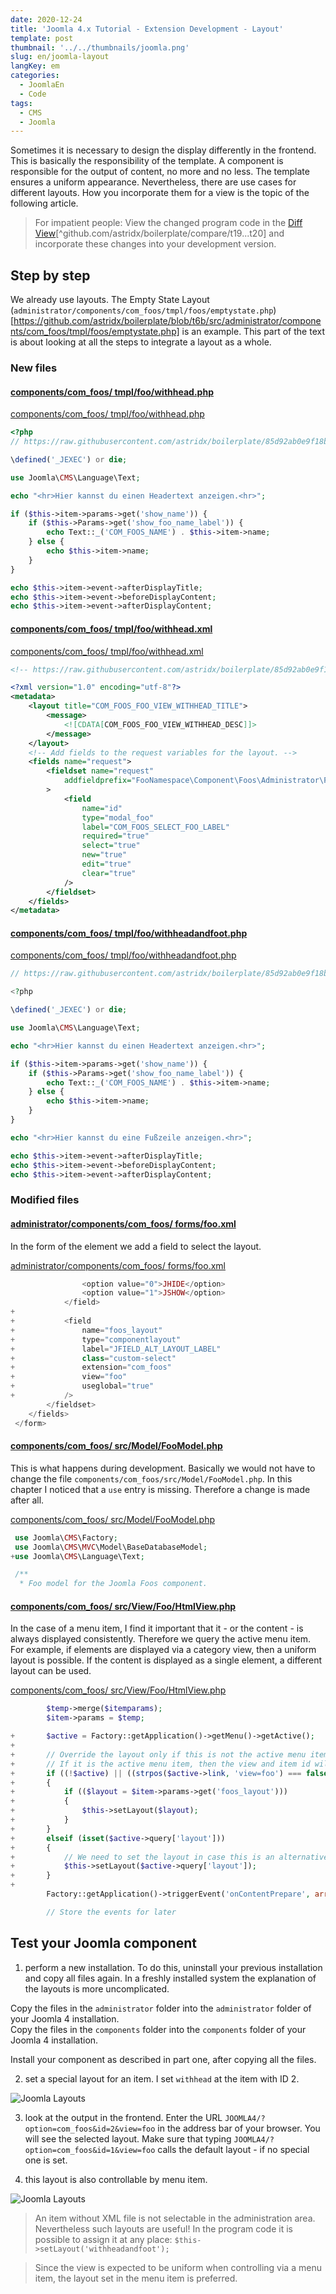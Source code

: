 ```yaml
---
date: 2020-12-24
title: 'Joomla 4.x Tutorial - Extension Development - Layout'
template: post
thumbnail: '../../thumbnails/joomla.png'
slug: en/joomla-layout
langKey: em
categories:
  - JoomlaEn
  - Code
tags:
  - CMS
  - Joomla
---
```


Sometimes it is necessary to design the display differently in the frontend. This is basically the responsibility of the template. A component is responsible for the output of content, no more and no less. The template ensures a uniform appearance. Nevertheless, there are use cases for different layouts. How you incorporate them for a view is the topic of the following article.<!-- \index{layout} -->

> For impatient people: View the changed program code in the [Diff View](https://github.com/astridx/boilerplate/compare/t19...t20)[^github.com/astridx/boilerplate/compare/t19...t20] and incorporate these changes into your development version.

## Step by step

We already use layouts. The Empty State Layout (`administrator/components/com_foos/tmpl/foos/emptystate.php`)[https://github.com/astridx/boilerplate/blob/t6b/src/administrator/components/com_foos/tmpl/foos/emptystate.php] is an example. This part of the text is about looking at all the steps to integrate a layout as a whole.

### New files

<!-- prettier-ignore -->
#### [components/com\_foos/ tmpl/foo/withhead.php](https://github.com/astridx/boilerplate/compare/t19...t20#diff-cf093e47c9ffd0b7b3b78ec39042ac8f)

[components/com_foos/ tmpl/foo/withhead.php](https://github.com/astridx/boilerplate/blob/b1e4db8fff80c5f4ebb8e1924ece0300aa760119/src/components/com_foos/tmpl/foo/withhead.php)

```php {numberLines: -2}
<?php
// https://raw.githubusercontent.com/astridx/boilerplate/85d92ab0e9f18bfb01341ffec184818b0a2f5545/src/components/com_foos/tmpl/foo/withhead.php

\defined('_JEXEC') or die;

use Joomla\CMS\Language\Text;

echo "<hr>Hier kannst du einen Headertext anzeigen.<hr>";

if ($this->item->params->get('show_name')) {
	if ($this->Params->get('show_foo_name_label')) {
		echo Text::_('COM_FOOS_NAME') . $this->item->name;
	} else {
		echo $this->item->name;
	}
}

echo $this->item->event->afterDisplayTitle;
echo $this->item->event->beforeDisplayContent;
echo $this->item->event->afterDisplayContent;

```

<!-- prettier-ignore -->
#### [components/com\_foos/ tmpl/foo/withhead.xml](https://github.com/astridx/boilerplate/compare/t19...t20#diff-7176b16bc7f23a2478b1d0755d568b83)

[components/com_foos/ tmpl/foo/withhead.xml](https://github.com/astridx/boilerplate/blob/b1e4db8fff80c5f4ebb8e1924ece0300aa760119/src/components/com_foos/tmpl/foo/withhead.xml)

```xml {numberLines: -2}
<!-- https://raw.githubusercontent.com/astridx/boilerplate/85d92ab0e9f18bfb01341ffec184818b0a2f5545/src/components/com_foos/tmpl/foo/withhead.xml -->

<?xml version="1.0" encoding="utf-8"?>
<metadata>
	<layout title="COM_FOOS_FOO_VIEW_WITHHEAD_TITLE">
		<message>
			<![CDATA[COM_FOOS_FOO_VIEW_WITHHEAD_DESC]]>
		</message>
	</layout>
	<!-- Add fields to the request variables for the layout. -->
	<fields name="request">
		<fieldset name="request"
			addfieldprefix="FooNamespace\Component\Foos\Administrator\Field"
		>
			<field
				name="id"
				type="modal_foo"
				label="COM_FOOS_SELECT_FOO_LABEL"
				required="true"
				select="true"
				new="true"
				edit="true"
				clear="true"
			/>
		</fieldset>
	</fields>
</metadata>

```

<!-- prettier-ignore -->
#### [components/com\_foos/ tmpl/foo/withheadandfoot.php](https://github.com/astridx/boilerplate/compare/t19...t20#diff-51b2e02f000a9a06e0fc5a6cfd9456c9)

[components/com_foos/ tmpl/foo/withheadandfoot.php](https://github.com/astridx/boilerplate/blob/b1e4db8fff80c5f4ebb8e1924ece0300aa760119/src/components/com_foos/tmpl/foo/withheadandfoot.php)

```php {numberLines: -2}
// https://raw.githubusercontent.com/astridx/boilerplate/85d92ab0e9f18bfb01341ffec184818b0a2f5545/src/components/com_foos/tmpl/foo/withheadandfoot.php

<?php

\defined('_JEXEC') or die;

use Joomla\CMS\Language\Text;

echo "<hr>Hier kannst du einen Headertext anzeigen.<hr>";

if ($this->item->params->get('show_name')) {
	if ($this->Params->get('show_foo_name_label')) {
		echo Text::_('COM_FOOS_NAME') . $this->item->name;
	} else {
		echo $this->item->name;
	}
}

echo "<hr>Hier kannst du eine Fußzeile anzeigen.<hr>";

echo $this->item->event->afterDisplayTitle;
echo $this->item->event->beforeDisplayContent;
echo $this->item->event->afterDisplayContent;

```

### Modified files

<!-- prettier-ignore -->
#### [administrator/components/com\_foos/ forms/foo.xml](https://github.com/astridx/boilerplate/compare/t19...t20#diff-262e27353fbe755d3813ea2df19cd0ed)

In the form of the element we add a field to select the layout.

[administrator/components/com_foos/ forms/foo.xml](https://github.com/astridx/boilerplate/blob/b1e4db8fff80c5f4ebb8e1924ece0300aa760119/src/administrator/components/com_foos/forms/foo.xml)

```php {diff}
 				<option value="0">JHIDE</option>
 				<option value="1">JSHOW</option>
 			</field>
+
+			<field
+				name="foos_layout"
+				type="componentlayout"
+				label="JFIELD_ALT_LAYOUT_LABEL"
+				class="custom-select"
+				extension="com_foos"
+				view="foo"
+				useglobal="true"
+			/>
 		</fieldset>
 	</fields>
 </form>

```

<!-- prettier-ignore -->
#### [components/com\_foos/ src/Model/FooModel.php](https://github.com/astridx/boilerplate/blob/85d92ab0e9f18bfb01341ffec184818b0a2f5545/src/components/com_foos/src/Model/FooModel.php)

This is what happens during development. Basically we would not have to change the file `components/com_foos/src/Model/FooModel.php`. In this chapter I noticed that a `use` entry is missing. Therefore a change is made after all.

[components/com_foos/ src/Model/FooModel.php](https://github.com/astridx/boilerplate/compare/t19...t20#diff-0e3fb820d763e729d9d47b22936ce4bdba051e8494fe32f68ae7f7c939103cb8)

```php {diff}
 use Joomla\CMS\Factory;
 use Joomla\CMS\MVC\Model\BaseDatabaseModel;
+use Joomla\CMS\Language\Text;

 /**
  * Foo model for the Joomla Foos component.

```

<!-- prettier-ignore -->
#### [components/com\_foos/ src/View/Foo/HtmlView.php](https://github.com/astridx/boilerplate/compare/t19...t20#diff-c77adeff4ff9e321c996e0e12c54b656)

In the case of a menu item, I find it important that it - or the content - is always displayed consistently. Therefore we query the active menu item. For example, if elements are displayed via a category view, then a uniform layout is possible. If the content is displayed as a single element, a different layout can be used.

[components/com_foos/ src/View/Foo/HtmlView.php](https://github.com/astridx/boilerplate/blob/b1e4db8fff80c5f4ebb8e1924ece0300aa760119/src/components/com_foos/src/View/Foo/HtmlView.php)

```php {diff}
 		$temp->merge($itemparams);
 		$item->params = $temp;

+		$active = Factory::getApplication()->getMenu()->getActive();
+
+		// Override the layout only if this is not the active menu item
+		// If it is the active menu item, then the view and item id will match
+		if ((!$active) || ((strpos($active->link, 'view=foo') === false) || (strpos($active->link, '&id=' . (string) $this->item->id) === false)))
+		{
+			if (($layout = $item->params->get('foos_layout')))
+			{
+				$this->setLayout($layout);
+			}
+		}
+		elseif (isset($active->query['layout']))
+		{
+			// We need to set the layout in case this is an alternative menu item (with an alternative layout)
+			$this->setLayout($active->query['layout']);
+		}
+
 		Factory::getApplication()->triggerEvent('onContentPrepare', array ('com_foos.foo', &$item));

 		// Store the events for later

```

## Test your Joomla component

1. perform a new installation. To do this, uninstall your previous installation and copy all files again. In a freshly installed system the explanation of the layouts is more uncomplicated.

Copy the files in the `administrator` folder into the `administrator` folder of your Joomla 4 installation.  
Copy the files in the `components` folder into the `components` folder of your Joomla 4 installation.

Install your component as described in part one, after copying all the files.

2. set a special layout for an item. I set `withhead` at the item with ID 2.

![Joomla Layouts](/images/j4x24x1.png)

3. look at the output in the frontend. Enter the URL `JOOMLA4/?option=com_foos&id=2&view=foo` in the address bar of your browser. You will see the selected layout. Make sure that typing `JOOMLA4/?option=com_foos&id=1&view=foo` calls the default layout - if no special one is set.

4. this layout is also controllable by menu item.

![Joomla Layouts](/images/j4x24x2.png)

> An item without XML file is not selectable in the administration area. Nevertheless such layouts are useful! In the program code it is possible to assign it at any place: `$this->setLayout('withheadandfoot');`

> Since the view is expected to be uniform when controlling via a menu item, the layout set in the menu item is preferred.
